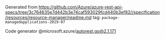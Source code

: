 Generated from https://github.com/Azure/azure-rest-api-specs/tree/3c764635e7d442b3e74caf593029fcd440b3ef82//specification/resources/resource-manager/readme.md tag: `package-managedapplications-2019-07`

Code generator @microsoft.azure/autorest.go@2.1.171


